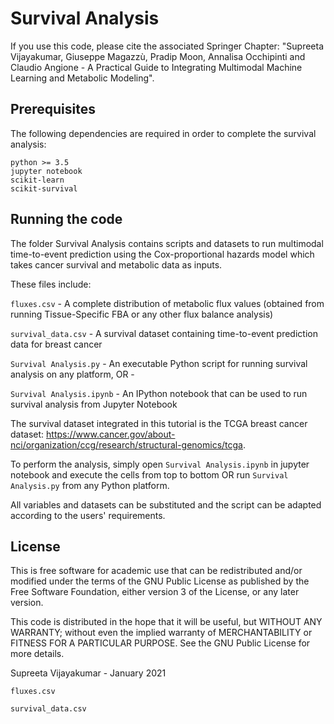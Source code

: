 # Survival Analysis

If you use this code, please cite the associated Springer Chapter:
"Supreeta Vijayakumar, Giuseppe Magazzù, Pradip Moon, Annalisa Occhipinti and Claudio Angione - A Practical Guide to Integrating Multimodal Machine Learning and Metabolic Modeling".

## Prerequisites

The following dependencies are required in order to complete the survival analysis:

```
python >= 3.5
jupyter notebook
scikit-learn
scikit-survival
```

## Running the code

The folder Survival Analysis contains scripts and datasets to run multimodal time-to-event prediction using the Cox-proportional hazards model which takes cancer survival and metabolic data as inputs. 

These files include:

`fluxes.csv` - A complete distribution of metabolic flux values (obtained from running Tissue-Specific FBA or any other flux balance analysis)

`survival_data.csv` - A survival dataset containing time-to-event prediction data for breast cancer

`Survival Analysis.py` - An executable Python script for running survival analysis on any platform, OR -

`Survival Analysis.ipynb` - An IPython notebook that can be used to run survival analysis from Jupyter Notebook

The survival dataset integrated in this tutorial is the TCGA breast cancer dataset:
https://www.cancer.gov/about-nci/organization/ccg/research/structural-genomics/tcga.

To perform the analysis, simply open `Survival Analysis.ipynb` in jupyter notebook and execute the cells from top to bottom OR run `Survival Analysis.py` from any Python platform.

All variables and datasets can be substituted and the script can be adapted according to the users' requirements.

## License

This is free software for academic use that can be redistributed and/or modified under the terms of the GNU Public License as published by the Free Software Foundation, either version 3 of the License, or any later version.

This code is distributed in the hope that it will be useful, but WITHOUT ANY WARRANTY; without even the implied warranty of MERCHANTABILITY or FITNESS FOR A PARTICULAR PURPOSE. See the GNU Public License for more details.

Supreeta Vijayakumar - January 2021


`fluxes.csv`

`survival_data.csv`
